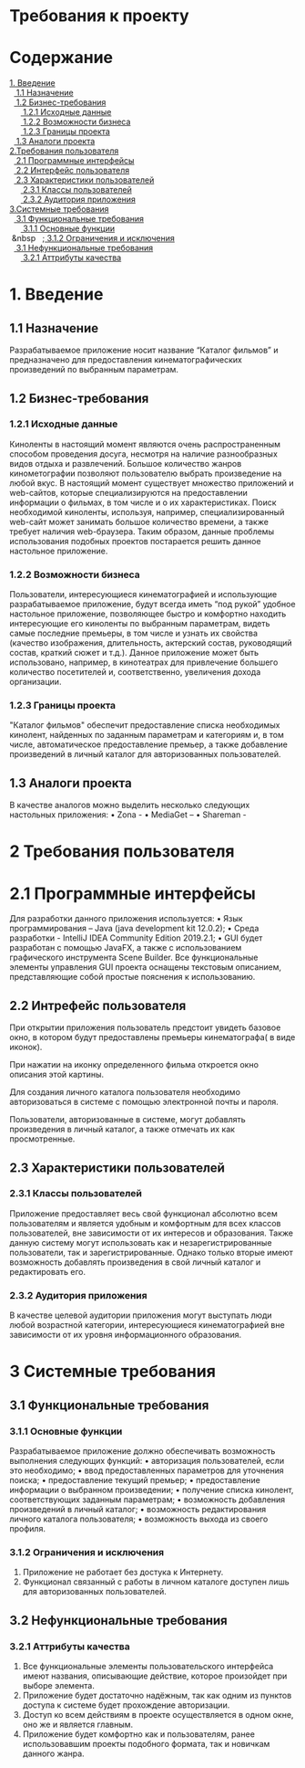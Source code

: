 # Требования к проекту
# Содержание
[1. Введение](#Введение)<br/>
&nbsp;&nbsp;[ 1.1                                       Назначение](#Назначение)<br/>
&nbsp;&nbsp;[ 1.2  Бизнес-требования](Бизнес-требования)<br/>
&nbsp;&nbsp;&nbsp;&nbsp;&nbsp;[   1.2.1  Исходные данные](#Исходные-данные)<br/>
&nbsp;&nbsp;&nbsp;&nbsp;&nbsp;[   1.2.2  Возможности бизнеса](#Возможности-бизнеса)<br/>
&nbsp;&nbsp;&nbsp;&nbsp;&nbsp;[   1.2.3  Границы проекта](#Границы-проекта)<br/>
&nbsp;&nbsp;[ 1.3  Аналоги проекта](#Аналоги-проекта)<br/>
[2.Требования пользователя](#Требования-пользователя)<br/>
&nbsp;&nbsp;[ 2.1 Программные интерфейсы](#Программные-интерфейсы)<br/>
&nbsp;&nbsp;[ 2.2 Интерфейс пользователя](#Интерфейс-пользователя)<br/>
&nbsp;&nbsp;[ 2.3 Характеристики пользователей](#Характеристики-пользователей)<br/>
&nbsp;&nbsp;&nbsp;&nbsp;&nbsp;[   2.3.1 Классы пользователей](#Классы-пользователей)<br/>
&nbsp;&nbsp;&nbsp;&nbsp;&nbsp;[   2.3.2 Аудитория приложения](#Аудитория-приложения)<br/>
[3.Системные требования](#Системные-требования)<br/>
&nbsp;&nbsp;[ 3.1 Функциональные требования](#Функциональные-требования)<br/>
&nbsp;&nbsp;&nbsp;&nbsp;&nbsp;[   3.1.1 Основные функции](#Основные-функции)<br/>
&nbsp;&nbsp&nbsp;&nbsp;&nbsp;;[   3.1.2 Ограничения и исключения](#Ограничения-и-исключения)<br/>
&nbsp;&nbsp;[ 3.1 Нефункциональные требования](#Нефункциональные-требования)<br/>
&nbsp;&nbsp;&nbsp;&nbsp;&nbsp;[   3.2.1 Аттрибуты качества](#Аттрибуты-качества)<br/>

# 1. Введение
## 1.1 Назначение
Разрабатываемое приложение носит название “Каталог фильмов” и предназначено для предоставления кинематографических произведений по выбранным параметрам.
## 1.2 Бизнес-требования

### 1.2.1 Исходные данные
Киноленты в настоящий момент являются очень распространенным способом проведения досуга, несмотря на наличие разнообразных видов отдыха и развлечений. Большое количество жанров кинометографии позволяют пользователю выбрать произведение на любой вкус. В настоящий момент существует множество приложений и web-сайтов, которые специализируются на предоставлении информации о фильмах, в том числе и о их характеристиках. Поиск необходимой киноленты, используя, например, специализированный web-сайт может занимать большое количество времени, а также требует наличия web-браузера. Таким образом, данные проблемы использования подобных проектов постарается решить данное настольное приложение.
### 1.2.2 Возможности бизнеса
Пользователи, интересующиеся кинематографией и использующие разрабатываемое приложение, будут всегда иметь “под рукой” удобное настольное приложение, позволяющее быстро и комфортно находить интересующие его киноленты по выбранным параметрам, видеть самые последние премьеры, в том числе и узнать их свойства (качество изображения, длительность, актерский состав, руководящий состав, краткий сюжет и т.д.). Данное приложение может быть использовано, например, в кинотеатрах для привлечение большего количество посетителей и, соответственно, увеличения дохода организации.
### 1.2.3 Границы проекта
"Каталог фильмов" обеспечит предоставление списка необходимых кинолент, найденных по заданным параметрам и категориям и, в том числе, автоматическое предоставление премьер, а также добавление произведений в личный каталог для авторизованных пользователей.
## 1.3 Аналоги проекта
В качестве аналогов можно выделить несколько следующих настольных приложения:
•	Zona - 
•	MediaGet – 
•	Shareman - 
# 2 Требования пользователя
# 2.1 Программные интерфейсы
Для разработки данного приложения используется:
•	Язык программирования – Java (java development kit 12.0.2);
•	Среда разработки - IntelliJ IDEA Community Edition 2019.2.1;
•	GUI будет разработан с помощью JavaFX, а также с использованием графического инструмента Scene Builder.
Все функциональные элементы управления GUI проекта оснащены текстовым описанием, представляющие собой простые пояснения к использованию. 
## 2.2 Интрефейс пользователя
При открытии приложения пользователь предстоит увидеть базовое окно, в котором будут предоставлены премьеры кинематографа( в виде иконок).

При нажатии на иконку определенного фильма откроется окно описания этой картины.

Для создания личного каталога пользователя необходимо авторизоваться в системе с помощью электронной почты и пароля.

Пользователи, авторизованные в системе, могут добавлять произведения в личный каталог, а также отмечать их как просмотренные.
## 2.3 Характеристики пользователей
### 2.3.1 Классы пользователей
Приложение предоставляет весь свой функционал абсолютно всем пользователям и является удобным и комфортным для всех классов пользователей, вне зависимости от их интересов и образования. Также данную систему могут использовать как и незарегистрированные пользователи, так и зарегистрированные. Однако только вторые имеют возможность добавлять произведения в свой личный каталог и редактировать его.
### 2.3.2 Аудитория приложения
В качестве целевой аудитории приложения могут выступать люди любой возрастной категории, интересующиеся кинематографией вне зависимости от их уровня информационного образования.
# 3 Системные требования
## 3.1 Функциональные требования
### 3.1.1 Основные функции
Разрабатываемое приложение должно обеспечивать возможность выполнения следующих функций:
•	авторизация пользователей, если это необходимо;
•	ввод предоставленных параметров для уточнения поиска;
•	предоставление текущий премьер;
•	предоставление информации о выбранном произведении;
•	получение списка кинолент, соответствующих заданным параметрам;
•	возможность добавления произведений в личный каталог;
•	возможность редактирования личного каталога пользователя;
•	возможность выхода из своего профиля.
### 3.1.2 Ограничения и исключения
1. Приложение не работает без достука к Интернету.
2. Функционал связанный с работы в личном каталоге доступен лишь для авторизованных пользователей.
## 3.2 Нефункциональные требования
### 3.2.1 Аттрибуты качества
1.	Все функциональные элементы пользовательского интерфейса имеют названия, описывающие действие, которое произойдет при выборе элемента.
2.	Приложение будет достаточно надёжным, так как одним из пунктов доступа к системе будет прохождение авторизации.
3.	Доступ ко всем действиям в проекте осуществляется в одном окне, оно же и является главным.
4.	Приложение будет комфортно как и пользователям, ранее использовавшим проекты подобного формата, так и новичкам данного жанра.

